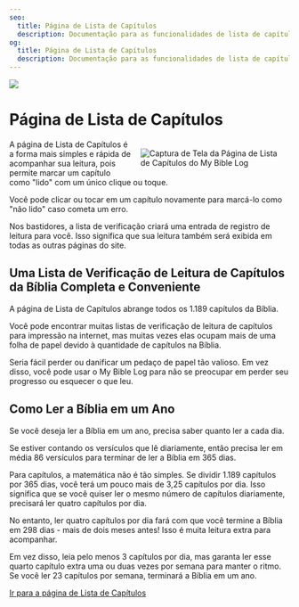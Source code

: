 ```yaml
---
seo:
  title: Página de Lista de Capítulos
  description: Documentação para as funcionalidades de lista de capítulos do My Bible Log
og:
  title: Página de Lista de Capítulos
  description: Documentação para as funcionalidades de lista de capítulos do My Bible Log
---
```


![](/share.jpg)

# Página de Lista de Capítulos

<div style="width: 50%; float: right; margin: 1rem">
  <img alt="Captura de Tela da Página de Lista de Capítulos do My Bible Log" src="/screenshots/sc12-checklist.jpg" />
</div>

A página de Lista de Capítulos é a forma mais simples e rápida de acompanhar sua leitura, pois permite marcar um capítulo como "lido" com um único clique ou toque.

Você pode clicar ou tocar em um capítulo novamente para marcá-lo como "não lido" caso cometa um erro.

Nos bastidores, a lista de verificação criará uma entrada de registro de leitura para você.
Isso significa que sua leitura também será exibida em todas as outras páginas do site.

## Uma Lista de Verificação de Leitura de Capítulos da Bíblia Completa e Conveniente

A página de Lista de Capítulos abrange todos os 1.189 capítulos da Bíblia.

Você pode encontrar muitas listas de verificação de leitura de capítulos para impressão na internet, mas muitas vezes elas ocupam mais de uma folha de papel devido à quantidade de capítulos na Bíblia.

Seria fácil perder ou danificar um pedaço de papel tão valioso. Em vez disso, você pode usar o My Bible Log para não se preocupar em perder seu progresso ou esquecer o que leu.

## Como Ler a Bíblia em um Ano

Se você deseja ler a Bíblia em um ano, precisa saber quanto ler a cada dia.

Se estiver contando os versículos que lê diariamente, então precisa ler em média 86 versículos para terminar de ler a Bíblia em 365 dias.

Para capítulos, a matemática não é tão simples. Se dividir 1.189 capítulos por 365 dias, você terá um pouco mais de 3,25 capítulos por dia. Isso significa que se você quiser ler o mesmo número de capítulos diariamente, precisará ler quatro capítulos por dia.

No entanto, ler quatro capítulos por dia fará com que você termine a Bíblia em 298 dias - mais de dois meses antes! Isso é muita leitura extra para acompanhar.

Em vez disso, leia pelo menos 3 capítulos por dia, mas garanta ler esse quarto capítulo extra uma ou duas vezes por semana para manter o ritmo. Se você ler 23 capítulos por semana, terminará a Bíblia em um ano.

<div class="buttons">
  <a class="button is-light" href="/checklist">Ir para a página de Lista de Capítulos</a>
</div>